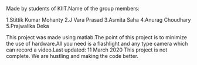 Made by students of KIIT.Name of the group members:

1.Stittik Kumar Mohanty
2.J Vara Prasad
3.Asmita Saha
4.Anurag Choudhary
5.Prajwalika Deka 

This project was made using matlab.The point of this project is to minimize the use of hardware.All you need is a flashlight and any type camera which can record a video.Last updated: 11 March 2020 This project is not complete. We are hustling and making the code better. 
